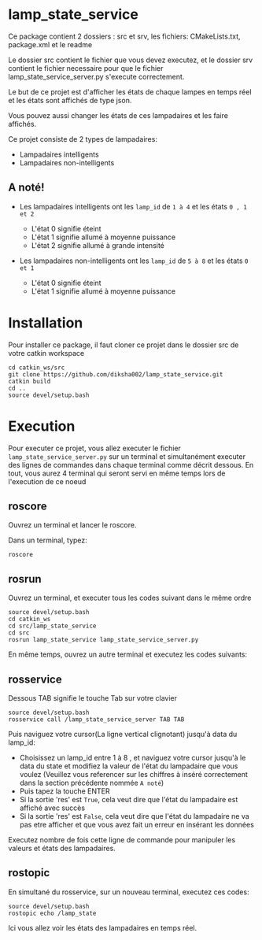 # lamp_state_service
Ce package contient 2 dossiers : src et srv, les fichiers: CMakeLists.txt, package.xml et le readme

Le dossier src contient le fichier que vous devez executez, et le dossier srv contient le fichier necessaire pour que le fichier lamp_state_service_server.py s'execute correctement.

Le but de ce projet est d'afficher les états de chaque lampes en temps réel et les états sont affichés de type json.

Vous pouvez aussi changer les états de ces lampadaires et les faire affichés.

Ce projet consiste de 2 types de lampadaires:
- Lampadaires intelligents
- Lampadaires non-intelligents

## A noté!
- Les lampadaires intelligents ont les `lamp_id` de `1 à 4` et les états `0 , 1 et 2`
  - L'état 0 signifie éteint
  - L'état 1 signifie allumé à moyenne puissance
  - L'état 2 signifie allumé à grande intensité

- Les lampadaires non-intelligents ont les `lamp_id` de `5 à 8` et les états `0 et 1`
  - L'état 0 signifie éteint
  - L'état 1 signifie allumé à moyenne puissance

# Installation
Pour installer ce package, il faut cloner ce projet dans le dossier src de votre catkin workspace
```
cd catkin_ws/src
git clone https://github.com/diksha002/lamp_state_service.git
catkin build
cd ..
source devel/setup.bash
```
# Execution
Pour executer ce projet, vous allez executer le fichier `lamp_state_service_server.py` sur un terminal et simultanément executer des lignes de commandes dans chaque terminal comme décrit dessous. En tout, vous aurez 4 terminal qui seront servi en même temps lors de l'execution de ce noeud

## roscore
Ouvrez un terminal et lancer le roscore.

Dans un terminal, typez:
```
roscore
```

## rosrun
Ouvrez un terminal, et executer tous les codes suivant dans le même ordre
```
source devel/setup.bash
cd catkin_ws
cd src/lamp_state_service
cd src
rosrun lamp_state_service lamp_state_service_server.py

```
En même temps, ouvrez un autre terminal et executez les codes suivants:

## rosservice
Dessous TAB signifie le touche Tab sur votre clavier
```
source devel/setup.bash
rosservice call /lamp_state_service_server TAB TAB
```
Puis naviguez votre cursor(La ligne vertical clignotant) jusqu'à data du lamp_id:
- Choisissez un lamp_id entre 1 à 8 , et naviguez votre cursor jusqu'à le data du state et modifiez la valeur de l'état du lampadaire que vous voulez (Veuillez vous referencer sur les chiffres à inséré correctement dans la section précédente nommée `A noté`)
- Puis tapez la touche ENTER
- Si la sortie 'res' est `True`, cela veut dire que l'état du lampadaire est affiché avec succès
- Si la sortie 'res' est `False`, cela veut dire que l'état du lampadaire ne va pas etre afficher et que vous avez fait un erreur en insérant les données 

Executez nombre de fois cette ligne de commande pour manipuler les valeurs et états des lampadaires.

## rostopic
En simultané du rosservice, sur un nouveau terminal, executez ces codes:
```
source devel/setup.bash
rostopic echo /lamp_state
```
Ici vous allez voir les états des lampadaires en temps réel.
